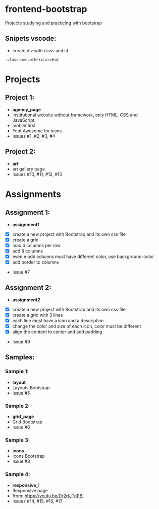 # frontend-bootstrap
Projects studying and practicing with bootstrap

## Snipets vscode:
- create div with class and id
```
.classname.otherclass#id
```

# Projects

## Project 1:
- **agency_page**
- institutional website without framework, only HTML, CSS and JavaScript.
- mobile first
- Font Awesome for icons
- Issues #1, #2, #3, #4

## Project 2:
- **art**
- art gallery page
- Issues #10, #11, #12, #13

# Assignments

## Assignment 1:
- **assignment1**
- [X] create a new project with Bootstrap and its own css file
- [X] create a grid
- [X] max 4 columns per row
- [X] add 8 columns
- [X] even e odd columns must have different color, use background-color
- [X] add border to columns
- Issue #7

## Assignment 2:
- **assignment2**
- [X] create a new project with Bootstrap and its own css file 
- [X] create a grid with 3 lines
- [X] each line must have a icon and a description
- [X] change the color and size of each icon, color must be different
- [X] align the content to center and add padding
- Issue #9

## Samples:
### Sample 1:
- **layout**
- Layouts Bootstrap
- Issue #5

### Sample 2:
- **grid_page**
- Grid Bootstrap
- Issue #6

### Sample 3:
- **icons**
- Icons Bootstrap
- Issue #8

### Sample 4:
- **responsive_1**
- Responsive page
- from: https://youtu.be/Dr2rfJTnPBI
- Issues #14, #15, #16, #17